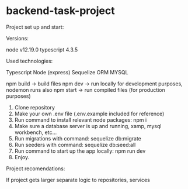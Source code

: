 # backend-task-project

Project set up and start:

Versions:

node v12.19.0
typescript 4.3.5

Used technologies:

Typescript
Node (express)
Sequelize ORM
MYSQL

npm build -> build files
npm dev -> run locally for development purposes, nodemon runs also
npm start -> run compiled files (for production purposes)

1. Clone repository
2. Make your own .env file (.env.example included for reference)
3. Run command to install relevant node packages: npm i
4. Make sure a database server is up and running, xamp, mysql workbench, etc...
5. Run migrations with command: sequelize db:migrate
6. Run seeders with command: sequelize db:seed:all
7. Run command to start up the app locally: npm run dev
8. Enjoy.

Project recomendations:

If project gets larger separate logic to repositories, services